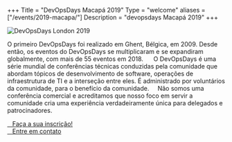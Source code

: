 +++
Title = "DevOpsDays Macapá 2019"
Type = "welcome"
aliases = ["/events/2019-macapa/"]
Description = "devopsdays Macapá 2019"
+++

<div class="row">
  <div class="col-md-4">
    <img alt="DevOpsDays London 2019" src="/events/2019-macapa/logo-square.jpg" class="img-fluid">
  </div>

  <div class="col-md-7">
   <p>O primeiro DevOpsDays foi realizado em Ghent, Bélgica, em 2009. Desde então, os eventos do DevOpsDays se            multiplicaram e se expandiram globalmente, com mais de 55 eventos em 2018. 
       O DevOpsDays é uma série mundial de conferências técnicas conduzidas pela comunidade que abordam tópicos de            desenvolvimento de software, operações de infraestrutura de TI e a interseção entre eles. É administrado por       voluntários da comunidade, para o benefício da comunidade.
    Não somos uma conferência comercial e acreditamos que nosso foco em servir a comunidade cria uma experiência verdadeiramente única para delegados e patrocinadores.</p>
    <div class="d-flex flex-row">
      <div class="col-md-12">
        <!-- <div class="p-2">
          <a class="btn btn-secondary btn-block" href="/events/2019-macapa/sponsor"> <i class="fa fa-money fa-lg"></i>&nbsp;&nbsp;&nbsp;Patrocine o evento</a>
        </div> -->
        <div class="p-2">
          <a class="btn btn-secondary btn-block" href="/events/2019-macapa/inscricao" rel="noopener"> <i class="fa fa-ticket fa-lg"></i>&nbsp;&nbsp;&nbsp;Faça a sua inscrição!</a>
        </div>
        <!-- <div class="p-2">
          <a class="btn btn-secondary btn-block" href="/events/2019-macapa/program" rel="noopener"> <i class="fa fa-file-o fa-lg"></i>&nbsp;&nbsp;&nbsp;Programação</a>
        </div> -->
        <div class="p-2">
          <a class="btn btn-secondary btn-block" href="/events/2019-macapa/contact"> <i class="fa fa-envelope-o fa-lg"></i>&nbsp;&nbsp;&nbsp;Entre em contato</a>
        </div>
      </div>
    </div>

  </div>
</div>
